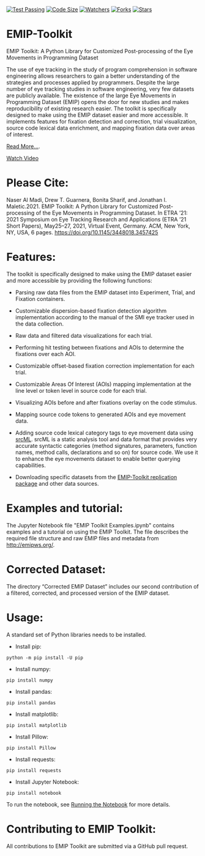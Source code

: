 [![Test Passing](https://github.com/nalmadi/EMIP-Toolkit/actions/workflows/test.yml/badge.svg?branch=main)](https://github.com/nalmadi/EMIP-Toolkit/actions/workflows/test.yml)
[![Code Size](https://img.shields.io/github/languages/code-size/nalmadi/EMIP-Toolkit?color=gold)](https://github.com/nalmadi/EMIP-Toolkit)
[![Watchers](https://img.shields.io/github/watchers/nalmadi/EMIP-Toolkit?color=magenta)](https://github.com/nalmadi/EMIP-Toolkit)
[![Forks](https://img.shields.io/github/forks/nalmadi/EMIP-Toolkit?color=magenta)](https://github.com/nalmadi/EMIP-Toolkit)
[![Stars](https://img.shields.io/github/stars/nalmadi/EMIP-Toolkit?color=magenta)](https://github.com/nalmadi/EMIP-Toolkit)


# EMIP-Toolkit

EMIP Toolkit: A Python Library for Customized Post-processing of the Eye Movements in Programming Dataset

The use of eye tracking in the study of program comprehension in software engineering allows researchers to gain a better understanding of the strategies and processes applied by programmers. Despite the large number of eye tracking studies in software engineering, very few datasets are publicly available. The existence of the large Eye Movements in Programming Dataset (EMIP) opens the door for new studies and makes reproducibility of existing research easier. The toolkit is specifically designed to make using the EMIP dataset easier and more accessible. It implements features for fixation detection and correction, trial visualization, source code lexical data enrichment, and mapping fixation data over areas of interest. 

[Read More...](https://www.researchgate.net/publication/350485560_EMIP_Toolkit_A_Python_Library_for_Customized_Post-processing_of_the_Eye_Movements_in_Programming_Dataset).

[Watch Video](https://youtu.be/wFdGyM6qUlE)

# Please Cite: 
Naser Al Madi, Drew T. Guarnera, Bonita Sharif, and Jonathan I. Maletic.2021. EMIP Toolkit: A Python Library for Customized Post-processing of the Eye Movements in Programming Dataset. In ETRA ’21: 2021 Symposium on Eye Tracking Research and Applications (ETRA ’21 Short Papers), May25–27, 2021, Virtual Event, Germany. ACM, New York, NY, USA, 6 pages. https://doi.org/10.1145/3448018.3457425


# Features:
The toolkit is specifically designed to make using the EMIP dataset easier and more accessible by providing the following functions:
 
 
 - Parsing raw data files from the EMIP dataset into Experiment, Trial, and Fixation containers.
    
 - Customizable dispersion-based fixation detection algorithm implementation according to the manual of the SMI eye tracker used in the data collection.
   
 - Raw data and filtered data visualizations for each trial.
    
 - Performing hit testing between fixations and AOIs to determine the fixations over each AOI.
        
 - Customizable offset-based fixation correction implementation for each trial.
    
 - Customizable Areas Of Interest (AOIs) mapping implementation at the line level or token level in source code for each trial.
    
 - Visualizing AOIs before and after fixations overlay on the code stimulus.
    
 - Mapping source code tokens to generated AOIs and eye movement data.
    
 - Adding source code lexical category tags to eye movement data using [srcML](https://www.srcml.org/). srcML is a static analysis tool and data format that provides very accurate syntactic categories (method signatures, parameters, function names, method calls, declarations and so on) for source code. We use it to enhance the eye movements dataset to enable better querying capabilities. 

 - Downloading specific datasets from the [EMIP-Toolkit replication package](https://osf.io/j6vt3/) and other data sources.


# Examples and tutorial:
The Jupyter Notebook file "EMIP Toolkit Examples.ipynb" contains examples and a tutorial on using the EMIP Toolkit. The file describes the required file structure and raw EMIP files and metadata from http://emipws.org/.


# Corrected Dataset:
The directory “Corrected EMIP Dataset” includes our second contribution of a filtered, corrected, and processed version of the EMIP dataset.


# Usage:
A standard set of Python libraries needs to be installed.

- Install pip:

```shell
python -m pip install -U pip
```

- Install numpy:

```shell
pip install numpy
```

- Install pandas:

```shell
pip install pandas
```

- Install matplotlib:

```shell
pip install matplotlib
```

- Install Pillow:

```shell
pip install Pillow
```

- Install requests:

```shell
pip install requests
```

- Install Jupyter Notebook:

```shell
pip install notebook
```
To run the notebook, see [Running the Notebook](https://jupyter.readthedocs.io/en/latest/running.html#running) for more details.


# Contributing to EMIP Toolkit:
All contributions to EMIP Toolkit are submitted via a GitHub pull request.

